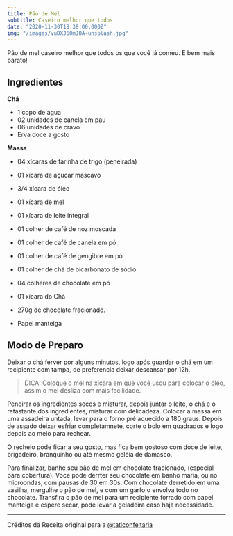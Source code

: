 ```yaml
---
title: Pão de Mel
subtitle: Caseiro melhor que todos
date: "2020-11-30T18:38:00.000Z"
img: "/images/vuDXJ60mJOA-unsplash.jpg"
---
```


Pão de mel caseiro melhor que todos os que você já comeu.
E bem mais barato!

<!-- more -->

## <a name="ingredients"></a> Ingredientes

**Chá**
- 1 copo de água
- 02 unidades de canela em pau
- 06 unidades de cravo
- Erva doce a gosto

**Massa**
- 04 xícaras de farinha de trigo (peneirada)
- 01 xícara de açucar mascavo
- 3/4 xícara de óleo
- 01 xícara de mel
- 01 xícara de leite integral
- 01 colher de café de noz moscada
- 01 colher de café de canela em pó
- 01 colher de café de gengibre em pó
- 01 colher de chá de bicarbonato de sódio
- 04 colheres de chocolate em pó
- 01 xícara do Chá

- 270g de chocolate fracionado.
- Papel manteiga

## <a name="do"></a> Modo de Preparo
Deixar o chá ferver por alguns minutos, logo após guardar o chá em um recipiente com tampa, de preferencia deixar descansar por 12h.

> DICA: Coloque o mel na xícara em que você usou para colocar o óleo, assim o mel desliza com mais facilidade.

Peneirar os ingredientes secos e misturar, depois juntar o leite, o chá e o retastante dos ingredientes, misturar com delicadeza.
Colocar a massa em uma assadeira untada, levar para o forno pré aquecido a 180 graus.
Depois de assado deixar esfriar completamnete, corte o bolo em quadrados e logo depois ao meio para rechear.

O recheio pode ficar a seu gosto, mas fica bem gostoso com doce de leite, brigadeiro, branquinho ou até mesmo geléia de damasco.

Para finalizar, banhe seu pão de mel em chocolate fracionado, (especial para cobertura).
Voce pode derrter seu chocolate em banho maria, ou no microondas, com pausas de 30 em 30s.
Com chocolate derretido em uma vasilha, mergulhe o pão de mel, e com um garfo  o envolva todo no chocolate.
Transfira o pão de mel para um recipiente forrado com papel manteiga e espere secar, pode levar a geladeira caso haja necessidade.


***

Créditos da Receita original para a [@taticonfeitaria](https://www.instagram.com/taticonfeitaria/)

